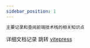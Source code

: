 ```yaml
---
sidebar_position: 1
---
```


```bash
主要记录和查阅前端技术栈的相关知识点
```

详细文档记录 跳转 [vitepress](https://sakuramuxia.github.io/vitepress/)